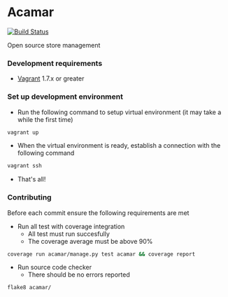 Acamar
===========
[![Build Status](https://travis-ci.org/DojoGeek/Acamar.svg?branch=master)](https://travis-ci.org/DojoGeek/Acamar)

Open source store management

### Development requirements

* [Vagrant](https://www.vagrantup.com/downloads.html) 1.7.x or greater

### Set up development environment

* Run the following command to setup virtual environment (it may take a while the first time)

```sh
vagrant up
```

* When the virtual environment is ready, establish a connection with the following command

```sh
vagrant ssh
```

* That's all!

### Contributing

Before each commit ensure the following requirements are met

* Run all test with coverage integration
  * All test must run succesfully
  * The coverage average must be above 90%

```sh
coverage run acamar/manage.py test acamar && coverage report
```

* Run source code checker
  * There should be no errors reported

```sh
flake8 acamar/
```
